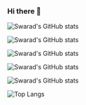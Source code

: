 ### Hi there 👋

<!--
**swarad07/swarad07** is a ✨ _special_ ✨ repository because its `README.md` (this file) appears on your GitHub profile.

Here are some ideas to get you started:

- 🔭 I’m currently working on ...
- 🌱 I’m currently learning ...
- 👯 I’m looking to collaborate on ...
- 🤔 I’m looking for help with ...
- 💬 Ask me about ...
- 📫 How to reach me: ...
- 😄 Pronouns: ...
- ⚡ Fun fact: ...
-->

![Swarad's GitHub stats](https://github-readme-stats.vercel.app/api?username=swarad07&show_icons=true&theme=dark&count_private=true)

![Swarad's GitHub stats](https://github-readme-stats.vercel.app/api?username=swarad07&show_icons=true&theme=radical&count_private=true)

![Swarad's GitHub stats](https://github-readme-stats.vercel.app/api?username=swarad07&show_icons=true&theme=merko&count_private=true)

![Swarad's GitHub stats](https://github-readme-stats.vercel.app/api?username=swarad07&show_icons=true&theme=gruvbox&count_private=true)

![Swarad's GitHub stats](https://github-readme-stats.vercel.app/api?username=swarad07&show_icons=true&theme=tokyonight&count_private=true)

![Top Langs](https://github-readme-stats.vercel.app/api/top-langs/?username=swarad07)
